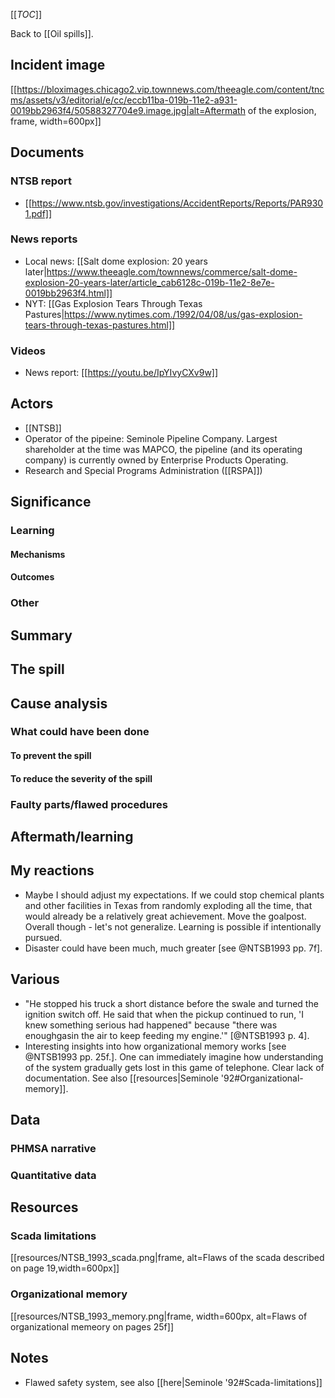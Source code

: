 [[_TOC_]]

Back to [[Oil spills]].

## Incident image
[[https://bloximages.chicago2.vip.townnews.com/theeagle.com/content/tncms/assets/v3/editorial/e/cc/eccb11ba-019b-11e2-a931-0019bb2963f4/50588327704e9.image.jpg|alt=Aftermath of the explosion, frame, width=600px]]

## Documents

### NTSB report
* [[https://www.ntsb.gov/investigations/AccidentReports/Reports/PAR9301.pdf]]

### News reports
* Local news: [[Salt dome explosion: 20 years later|https://www.theeagle.com/townnews/commerce/salt-dome-explosion-20-years-later/article_cab6128c-019b-11e2-8e7e-0019bb2963f4.html]]
* NYT: [[Gas Explosion Tears Through Texas Pastures|https://www.nytimes.com./1992/04/08/us/gas-explosion-tears-through-texas-pastures.html]]

### Videos
* News report: [[https://youtu.be/IpYIvyCXv9w]]

## Actors
* [[NTSB]]
* Operator of the pipeine: Seminole Pipeline Company. Largest shareholder at the time was MAPCO, the pipeline (and its operating company) is currently owned by Enterprise Products Operating.
* Research and Special Programs Administration ([[RSPA]])

## Significance

### Learning

#### Mechanisms

#### Outcomes

### Other

## Summary

## The spill

## Cause analysis

### What could have been done

#### To prevent the spill

#### To reduce the severity of the spill

### Faulty parts/flawed procedures

## Aftermath/learning

## My reactions
* Maybe I should adjust my expectations. If we could stop chemical plants and other facilities in Texas from randomly exploding all the time, that would already be a relatively great achievement. Move the goalpost. Overall though - let's not generalize. Learning is possible if intentionally pursued.
* Disaster could have been much, much greater [see @NTSB1993 pp. 7f].

## Various
* "He stopped his truck a short distance before the swale and turned the ignition switch off. He said that when the pickup continued to run, 'I knew something serious had happened" because "there was enoughgasin the air to keep feeding my engine.'" [@NTSB1993 p. 4].
* Interesting insights into how organizational memory works [see @NTSB1993 pp. 25f.]. One can immediately imagine how understanding of the system gradually gets lost in this game of telephone. Clear lack of documentation. See also [[resources|Seminole '92#Organizational-memory]].

## Data

### PHMSA narrative

### Quantitative data

## Resources

### Scada limitations

[[resources/NTSB_1993_scada.png|frame, alt=Flaws of the scada described on page 19,width=600px]]

### Organizational memory
[[resources/NTSB_1993_memory.png|frame, width=600px, alt=Flaws of organizational memeory on pages 25f]]

## Notes
* Flawed safety system, see also [[here|Seminole '92#Scada-limitations]]